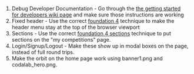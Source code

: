 1. Debug Developer Documentation - Go through the [the getting started for developers wiki page](https://github.com/codalab/codalab/wiki/Getting-Started-for-Developers) and make sure those instructions are working
1. Fixed header - Use the correct [foundation 4](http://foundation.zurb.com/) technique to make the header menu stay at the top of the browser viewport
1. Sections - Use the correct [foundation 4 sections](http://foundation.zurb.com/docs/components/section.html) technique to put sections on the "my competitions" page.
1. Login/Signup/Logout - Make these show up in modal boxes on the page, instead of full round trips.
1. Make the orbit on the home page work using banner1.png and codalab_hero.png.